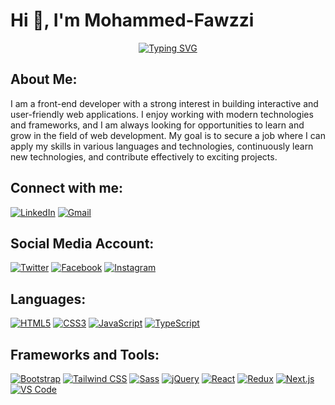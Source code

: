 # Hi 👋, I'm Mohammed-Fawzzi

<p align="center">
    <a href="https://git.io/typing-svg">
        <img src="https://readme-typing-svg.herokuapp.com?font=Playfair+Display&center=true&vCenter=true&width=800&height=80&lines=Front-End+Developer%3BReact+js+Developer%3BNext+js+Developer&size=50" alt="Typing SVG" />
    </a>
</p>

## About Me:
I am a front-end developer with a strong interest in building interactive and user-friendly web applications. I enjoy working with modern technologies and frameworks, and I am always looking for opportunities to learn and grow in the field of web development. My goal is to secure a job where I can apply my skills in various languages and technologies, continuously learn new technologies, and contribute effectively to exciting projects.

## Connect with me:
[![LinkedIn](https://img.shields.io/badge/-Mohammed%20Fawzzi-blue?style=flat&logo=linkedin&logoColor=white&link=https://www.linkedin.com/in/mohamed-fawzzi-72b962280/)](https://www.linkedin.com/in/mohamed-fawzzi-72b962280/)
[![Gmail](https://img.shields.io/badge/-mohamedfawzzimohamed%40gmail.com-c14438?style=flat&logo=gmail&logoColor=white&link=mailto:mohamedfawzzimohamed@gmail.com)](mailto:mohamedfawzzimohamed@gmail.com)

## Social Media Account:
[![Twitter](https://img.shields.io/badge/-muhammed_fawzzi-1DA1F2?style=flat&logo=twitter&logoColor=white)](https://twitter.com/muhammed_fawzzi)
[![Facebook](https://img.shields.io/badge/-mofawzzi14-1877F2?style=flat&logo=facebook&logoColor=white)](https://facebook.com/mofawzzi14)
[![Instagram](https://img.shields.io/badge/-mohamed.fawzzi-E4405F?style=flat&logo=instagram&logoColor=white)](https://instagram.com/mohamed.fawzzi)



## Languages:
[![HTML5](https://img.shields.io/badge/-HTML5-E34F26?style=flat&logo=html5&logoColor=white)](https://www.w3.org/html/)
[![CSS3](https://img.shields.io/badge/-CSS3-1572B6?style=flat&logo=css3&logoColor=white)](https://www.w3schools.com/css/)
[![JavaScript](https://img.shields.io/badge/-JavaScript-F7DF1E?style=flat&logo=javascript&logoColor=black)](https://developer.mozilla.org/en-US/docs/Web/JavaScript)
[![TypeScript](https://img.shields.io/badge/-TypeScript-3178C6?style=flat&logo=typescript&logoColor=white)](https://www.typescriptlang.org/)

## Frameworks and Tools:
[![Bootstrap](https://img.shields.io/badge/-Bootstrap-563D7C?style=flat&logo=bootstrap&logoColor=white)](https://getbootstrap.com)
[![Tailwind CSS](https://img.shields.io/badge/-Tailwind%20CSS-38B2AC?style=flat&logo=tailwind-css&logoColor=white)](https://tailwindcss.com/)
[![Sass](https://img.shields.io/badge/-Sass-CC6699?style=flat&logo=sass&logoColor=white)](https://sass-lang.com)
[![jQuery](https://img.shields.io/badge/-jQuery-0769AD?style=flat&logo=jquery&logoColor=white)](https://jquery.com/)
[![React](https://img.shields.io/badge/-React-61DAFB?style=flat&logo=react&logoColor=black)](https://reactjs.org/)
[![Redux](https://img.shields.io/badge/-Redux-764ABC?style=flat&logo=redux&logoColor=white)](https://redux.js.org)
[![Next.js](https://img.shields.io/badge/-Next.js-000000?style=flat&logo=next-dot-js&logoColor=white)](https://nextjs.org/)
[![VS Code](https://img.shields.io/badge/-VS%20Code-007ACC?style=flat&logo=visual-studio-code&logoColor=white)](https://code.visualstudio.com/)
